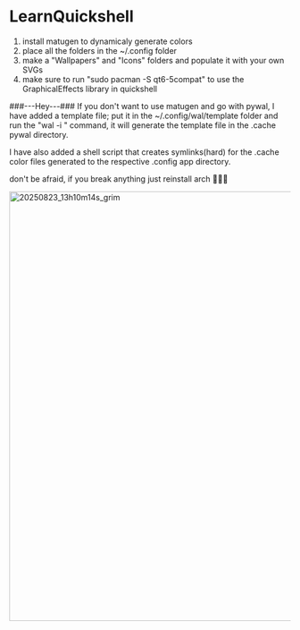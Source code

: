 # LearnQuickshell
1) install matugen to dynamicaly generate colors
2) place all the folders in the ~/.config folder
3) make a "Wallpapers" and "Icons" folders and populate it with your own SVGs
4) make sure to run "sudo pacman -S qt6-5compat" to use the GraphicalEffects library in quickshell

###---Hey---###
If you don't want to use matugen and go with pywal, I have added a template file; put it in the ~/.config/wal/template folder and run the "wal -i <path>" command, it will generate the template file in the .cache pywal directory.

I have also added a shell script that creates symlinks(hard) for the .cache color files generated to the respective .config app directory.

don't be afraid, if you break anything just reinstall arch 🤣🤣🤣

<img width="1366" height="768" alt="20250823_13h10m14s_grim" src="https://github.com/user-attachments/assets/dec6c51f-3faa-41d9-95f7-c9679da87d41" />
